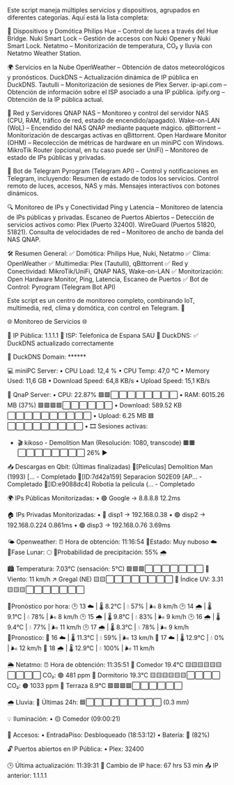 Este script maneja múltiples servicios y dispositivos, agrupados en diferentes categorías. Aquí está la lista completa:

🔌 Dispositivos y Domótica
Philips Hue – Control de luces a través del Hue Bridge.
Nuki Smart Lock – Gestión de accesos con Nuki Opener y Nuki Smart Lock.
Netatmo – Monitorización de temperatura, CO₂ y lluvia con Netatmo Weather Station.

🌍 Servicios en la Nube
OpenWeather – Obtención de datos meteorológicos y pronósticos.
DuckDNS – Actualización dinámica de IP pública en DuckDNS.
Tautulli – Monitorización de sesiones de Plex Server.
ip-api.com – Obtención de información sobre el ISP asociado a una IP pública.
ipify.org – Obtención de la IP pública actual.

📡 Red y Servidores
QNAP NAS – Monitoreo y control del servidor NAS (CPU, RAM, tráfico de red, estado de encendido/apagado).
Wake-on-LAN (WoL) – Encendido del NAS QNAP mediante paquete mágico.
qBittorrent – Monitorización de descargas activas en qBittorrent.
Open Hardware Monitor (OHM) – Recolección de métricas de hardware en un miniPC con Windows.
MikroTik Router (opcional, en tu caso puede ser UniFi) – Monitoreo de estado de IPs públicas y privadas.

📨 Bot de Telegram
Pyrogram (Telegram API) – Control y notificaciones en Telegram, incluyendo:
Resumen de estado de todos los servicios.
Control remoto de luces, accesos, NAS y más.
Mensajes interactivos con botones dinámicos.

🔍 Monitoreo de IPs y Conectividad
Ping y Latencia – Monitoreo de latencia de IPs públicas y privadas.
Escaneo de Puertos Abiertos – Detección de servicios activos como:
Plex (Puerto 32400).
WireGuard (Puertos 51820, 51821).
Consulta de velocidades de red – Monitoreo de ancho de banda del NAS QNAP.

🛠️ Resumen General: ✅ Domótica: Philips Hue, Nuki, Netatmo
✅ Clima: OpenWeather
✅ Multimedia: Plex (Tautulli), qBittorrent
✅ Red y Conectividad: MikroTik/UniFi, QNAP NAS, Wake-on-LAN
✅ Monitorización: Open Hardware Monitor, Ping, Latencia, Escaneo de Puertos
✅ Bot de Control: Pyrogram (Telegram Bot API)

Este script es un centro de monitoreo completo, combinando IoT, multimedia, red, clima y domótica, con control en Telegram. 🚀


🌐 Monitoreo de Servicios 🌐

📡 IP Pública: 1.1.1.1
🏢 ISP: Telefonica de Espana SAU
🦆 DuckDNS: ✅ DuckDNS actualizado correctamente

🔹 DuckDNS Domain: ******

💻 miniPC Server:
• CPU Load: 12,4 %
• CPU Temp: 47,0 °C
• Memory Used: 11,6 GB
• Download Speed: 64,8 KB/s
• Upload Speed: 15,1 KB/s

📁 QnaP Server:
• CPU: 22.87%
🟩🟩⬜⬜⬜⬜⬜⬜⬜⬜
• RAM: 6015.26 MB (37%)
🟩🟩🟩🟩⬜⬜⬜⬜⬜⬜
• Download: 589.52 KB
⬜⬜⬜⬜⬜⬜⬜⬜⬜⬜
• Upload: 6.25 MB
🟦⬜⬜⬜⬜⬜⬜⬜⬜⬜
• 🎞 Sesiones activas:
   - 🎬 kikoso - Demolition Man (Resolución: 1080, transcode)
   🟧🟧⬜️⬜️⬜️⬜️⬜️⬜️⬜️⬜️ 26% ▶️


📥 Descargas en Qbit:
(Últimas finalizadas)
🔹[Peliculas] Demolition Man (1993) [... - Completado
🔹[ID:7d42a159] Separacion S02E09 [AP... - Completado
🔹[ID:e9088dc4] Robotia la pelicula (... - Completado

🌍 IPs Públicas Monitorizadas:
• 🟢 Google -> 8.8.8.8 12.2ms

🏠 IPs Privadas Monitorizadas:
• 🔴 disp1 -> 192.168.0.38
• 🟢 disp2 -> 192.168.0.224 0.861ms
• 🟢 disp3 -> 192.168.0.76 3.69ms

🌤 Openweather:
⏰ Hora de obtención: 11:16:54
🔸Estado: Muy nuboso ☁️
🔸Fase Lunar: 🌕
🔹Probabilidad de precipitación: 55% 🌧

🏙 Temperatura: 7.03°C (sensación: 5°C)
🟩🟩🟩⬜⬜⬜⬜⬜⬜⬜
💨 Viento: 11 km/h ↗ Gregal (NE)
🟨🟨⬜⬜⬜⬜⬜⬜⬜⬜
🔆 Índice UV: 3.31
🟨🟨🟨⬜⬜⬜⬜⬜⬜⬜

🔸Pronóstico por hora:
🕑 13 ☁️ | 🌡️ 8.2°C | 💧 57% | 🌬️ 8 km/h 
🕑 14 🌧️ | 🌡️ 9.1°C | 💧 78% | 🌬️ 8 km/h 
🕑 15 🌧️ | 🌡️ 9.8°C | 💧 83% | 🌬️ 9 km/h 
🕑 16 🌧️ | 🌡️ 9.4°C | 💧 77% | 🌬️ 11 km/h 
🕑 17 🌧️ | 🌡️ 8.3°C | 💧 78% | 🌬️ 9 km/h 
🔸Pronostico:
📅 16 ☁️ | 🌡️ 11.3°C | 💧 59% | 🌬️ 13 km/h 
📅 17 ☁️ | 🌡️ 12.9°C | 💧 0% | 🌬️ 12 km/h 
📅 18 🌧️ | 🌡️ 12.9°C | 💧 100% | 🌬️ 11 km/h 

🌦 Netatmo:
⏰ Hora de obtención: 11:35:51
🏡 Comedor 19.4°C
🟨🟨🟨🟨🟨🟨⬜⬜⬜⬜ CO₂: 🟢 481 ppm
🏡 Dormitorio 19.3°C
🟨🟨🟨🟨🟨🟨⬜⬜⬜⬜ CO₂: 🟠 1033 ppm
🏡 Terraza 8.9°C
🟩🟩🟩🟩⬜⬜⬜⬜⬜⬜

🌧 Lluvia:
🌊 Últimas 24h:
🟦⬜⬜⬜⬜⬜⬜⬜⬜⬜ (0.3 mm)

💡 Iluminación:
• 🟡 Comedor (09:00:21)

🚪 Accesos:
• EntradaPiso: Desbloqueado (18:53:12)
• Batería: 🔋 (82%)

🔓 Puertos abiertos en IP Pública:
• Plex: 32400

🕒 Última actualización: 11:39:31
🔄 Cambio de IP hace: 67 hrs 53 min
📤 IP anterior: 1.1.1.1
